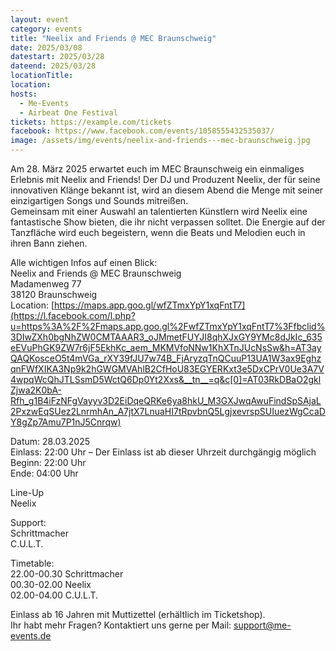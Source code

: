 ```yaml
---
layout: event
category: events
title: "Neelix and Friends @ MEC Braunschweig"
date: 2025/03/08
datestart: 2025/03/28
dateend: 2025/03/28
locationTitle:
location:
hosts:
  - Me-Events
  - Airbeat One Festival
tickets: https://example.com/tickets
facebook: https://www.facebook.com/events/1058555432535037/
image: /assets/img/events/neelix-and-friends---mec-braunschweig.jpg
---
```


Am 28. März 2025 erwartet euch im MEC Braunschweig ein einmaliges Erlebnis mit Neelix and Friends! Der DJ und Produzent Neelix, der für seine innovativen Klänge bekannt ist, wird an diesem Abend die Menge mit seiner einzigartigen Songs und Sounds mitreißen.  
Gemeinsam mit einer Auswahl an talentierten Künstlern wird Neelix eine fantastische Show bieten, die ihr nicht verpassen solltet. Die Energie auf der Tanzfläche wird euch begeistern, wenn die Beats und Melodien euch in ihren Bann ziehen.

Alle wichtigen Infos auf einen Blick:  
Neelix and Friends @ MEC Braunschweig  
Madamenweg 77  
38120 Braunschweig  
Location: [https://maps.app.goo.gl/wfZTmxYpY1xqFntT7](https://l.facebook.com/l.php?u=https%3A%2F%2Fmaps.app.goo.gl%2FwfZTmxYpY1xqFntT7%3Ffbclid%3DIwZXh0bgNhZW0CMTAAAR3_oJMmetFUYJI8qhXJxGY9YMc8dJkIc_635eEVuPhGK9ZW7r6jF5EkhKc_aem_MKMVfoNNw1KhXTnJUcNsSw&h=AT3ayQAQKosceO5t4mVGa_rXY39fJU7w74B_FjAryzqTnQCuuP13UA1W3ax9EghzqnFWfXIKA3Np9k2hGWGMVAhlB2CfHoU83EGYERKxt3e5DxCPrV0Ue3A7V4wpqWcQhJTLSsmD5WctQ6Dp0Yt2Xxs&__tn__=q&c[0]=AT03RkDBaO2gklZjwa2K0bA-Rfh_g1B4iFzNFgVayyv3D2EiDqeQRKe6ya8hkU_M3GXJwqAwuFindSpSAjaL2PxzwEqSUez2LnrmhAn_A7jtX7LnuaHI7tRpvbnQ5LgjxevrspSUIuezWgCcaDY8gZp7Amu7P1nJ5Cnrqw)

Datum: 28.03.2025  
Einlass: 22:00 Uhr – Der Einlass ist ab dieser Uhrzeit durchgängig möglich  
Beginn: 22:00 Uhr  
Ende: 04:00 Uhr

Line-Up  
Neelix

Support:  
Schrittmacher  
C.U.L.T.

Timetable:  
22.00-00.30 Schrittmacher  
00.30-02.00 Neelix  
02.00-04.00 C.U.L.T.

Einlass ab 16 Jahren mit Muttizettel (erhältlich im Ticketshop).  
Ihr habt mehr Fragen? Kontaktiert uns gerne per Mail: support@me-events.de